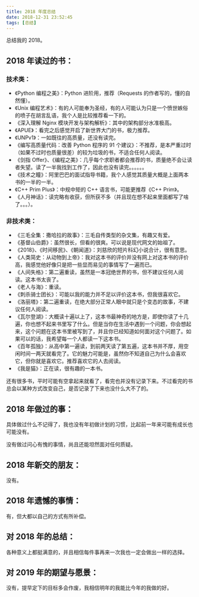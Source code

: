 ```yaml
---
title: 2018 年度总结
date: 2018-12-31 23:52:45
tags: [总结]
---
```


总结我的 2018。

<!--more-->

## 2018 年读过的书：

### 技术类：

- 《Python 编程之美》：Python 进阶用，推荐（Requests 的作者写的，懂的自然懂）。
- 《Unix 编程艺术》：有的人可能奉为圣经，有的人可能认为只是一个愤世嫉俗的喷子在胡言乱语，我个人是比较推荐看一下的。
- 《深入理解 Nginx 模块开发与架构解析》：其中的架构部分水准极高。
- 《APUE》：看完之后感觉开启了新世界大门的书，极力推荐。
- 《UNPv1》：一如既往的高质量，还没有读完。
- 《编写高质量代码：改善 Python 程序的 91 个建议》：不推荐，是本严重过时（如果不过时也质量很差）的较为垃圾的书，不适合任何人阅读。
- 《剑指 Offer》、《编程之美》：几乎每个求职者都会推荐的书，质量绝不会让读者失望。读了一半我找到工作了，因此也没有读完。。。。。。
- 《技术之瞳》：阿里巴巴的面试指导书籍，我个人感觉其质量大概是上面两本书的一半的一半。
- 《C++ Prim Plus》：中规中矩的 C++ 语言书，可能更推荐《C++ Prim》。
- 《人月神话》：读完略有收获，但所获不多（并且现在想不起来里面都写了啥了。。。）。

### 非技术类：

- 《三毛全集：撒哈拉的故事》：三毛自传类型的杂文集，有趣又有爱。
- 《基督山伯爵》：虽然很长，但看的很爽。可以说是现代网文的始祖了。
- 《2018》、《时间移民》、《朝闻道》：刘慈欣的短片科幻小说合计，很有意思。
- 《人类简史：从动物到上帝》：我对这本书的评价并没有网上对这本书的评价高，我感觉他好像只是把一些显而易见的事情写了一遍而已。
- 《人间失格》：第二遍重读，虽然是一本冠绝世界的书，但不建议任何人阅读。这本书太丧了。
- 《老人与海》：重读。
- 《刺杀骑士团长》：可能以我的能力并不足以评价这本书，但我很喜欢它。
- 《洛丽塔》：第二遍重读，在绝大部分正常人眼中就只是个变态的故事，不建议任何人阅读。
- 《瓦尔登湖》：大概读十遍以上了，这本书最神奇的地方是，即使你读了十几遍，你也想不起来书里写了什么。但是当你在生活中遇到一个问题，你会想起来，这个问题在这本书里被写到了，并且你已经知道如何面对这个问题了。如果可以的话，我希望每一个人都读一下这本书。
- 《百年孤独》：从高中第一遍读，到前两天读了第五遍，这本书并不厚，用空闲时间一两天就看完了。它的魅力可能是，虽然你不知道自己为什么会喜欢它，但你就是喜欢它。推荐喜欢它的人去阅读。
- 《我是猫》：正在读，很有趣的一本书。

还有很多书，平时可能有空拿起来就看了，看完也并没有记录下来。不过看完的书总会以某种方式改变自己，是否记录了下来也没什么大不了的。


## 2018 年做过的事：

具体做过什么不记得了，我也没有年初做计划的习惯，比起前一年来可能有成长也可能没有。

没有做过问心有愧的事情，尚且还能坦然面对任何质疑。


## 2018 年新交的朋友：

没有。


## 2018 年遗憾的事情：

有，但大都以自己的方式有所补偿。


## 对 2018 年的总结：

各种意义上都挺满意的，并且相信每件事再来一次我也一定会做出一样的选择。


## 对 2019 年的期望与愿景：

没有，提早定下的目标多会作废，我相信明年的我能比今年的我做的好。
